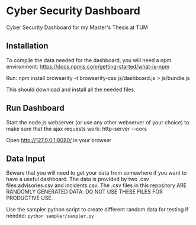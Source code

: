 # Cyber Security Dashboard

Cyber Security Dashboard for my Master's Thesis at TUM

## Installation

To compile the data needed for the dashboard, you will need a npm environment:
https://docs.npmjs.com/getting-started/what-is-npm

Run:
npm install
browserify -t browserify-css js/dashboard.js > js/bundle.js

This should download and install all the needed files.

## Run Dashboard

Start the node.js webserver (or use any other webserver of your choice) to make sure that the ajax requests work:
http-server --cors

Open http://127.0.0.1:8080/ in your browser

## Data Input

Beware that you will need to get your data from somewhere if you want to have a useful dashboard.
The data is provided by two .csv files:advisories.csv and incidents.csv. The .csv files in this repository
ARE RANDOMLY GENERATED DATA. DO NOT USE THESE FILES FOR PRODUCTIVE USE.

Use the sampler python script to create different random data for testing if needed: `python sampler/sampler.py`